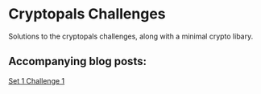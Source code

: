 # Cryptopals Challenges

Solutions to the cryptopals challenges, along with a minimal crypto libary.

## Accompanying blog posts:
[Set 1 Challenge 1][0]

[0]: https://barely.software/blog/cryptopals-set-1-challenge-1

